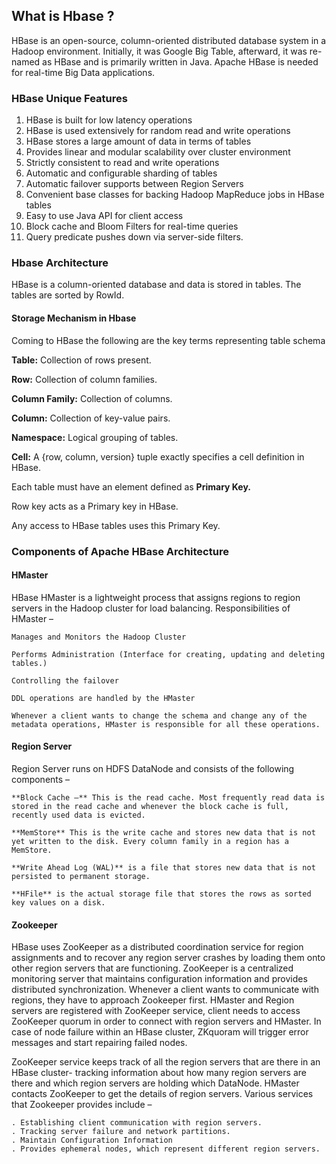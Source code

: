 ## What is Hbase ?

HBase is an open-source, column-oriented distributed database system in a Hadoop environment. Initially, it was Google Big Table, afterward, it was re-named as HBase and is primarily written in Java.  Apache HBase is needed for real-time Big Data applications.

### HBase Unique Features

1. HBase is built for low latency operations
2. HBase is used extensively for random read and write operations
3. HBase stores a large amount of data in terms of tables
4. Provides linear and modular scalability over cluster environment
5. Strictly consistent to read and write operations
6. Automatic and configurable sharding of tables
7. Automatic failover supports between Region Servers
8. Convenient base classes for backing Hadoop MapReduce jobs in HBase tables
9. Easy to use Java API for client access
10. Block cache and Bloom Filters for real-time queries
11. Query predicate pushes down via server-side filters.

### Hbase Architecture

HBase is a column-oriented database and data is stored in tables. The tables are sorted by RowId.

#### Storage Mechanism in Hbase

Coming to HBase the following are the key terms representing table schema

**Table:** Collection of rows present.

**Row:** Collection of column families.

**Column Family:** Collection of columns.

**Column:** Collection of key-value pairs.

**Namespace:** Logical grouping of tables.

**Cell:** A {row, column, version} tuple exactly specifies a cell definition in HBase.

Each table must have an element defined as **Primary Key.**

Row key acts as a Primary key in HBase.

Any access to HBase tables uses this Primary Key.

### Components of Apache HBase Architecture

#### HMaster

  HBase HMaster is a lightweight process that assigns regions to region servers in the Hadoop cluster for load balancing.     Responsibilities of HMaster –

    Manages and Monitors the Hadoop Cluster

    Performs Administration (Interface for creating, updating and deleting tables.)

    Controlling the failover

    DDL operations are handled by the HMaster

    Whenever a client wants to change the schema and change any of the metadata operations, HMaster is responsible for all these operations.

#### Region Server 

  Region Server runs on HDFS DataNode and consists of the following components –

    **Block Cache –** This is the read cache. Most frequently read data is stored in the read cache and whenever the block cache is full, recently used data is evicted.

    **MemStore** This is the write cache and stores new data that is not yet written to the disk. Every column family in a region has a MemStore.

    **Write Ahead Log (WAL)** is a file that stores new data that is not persisted to permanent storage.
  
    **HFile** is the actual storage file that stores the rows as sorted key values on a disk.

#### Zookeeper

  HBase uses ZooKeeper as a distributed coordination service for region assignments and to recover any region server crashes by loading them onto other region servers that are functioning. ZooKeeper is a centralized monitoring server that maintains configuration information and provides distributed synchronization. Whenever a client wants to communicate with regions, they have to approach Zookeeper first. HMaster and Region servers are registered with ZooKeeper service, client needs to access ZooKeeper quorum in order to connect with region servers and HMaster. In case of node failure within an HBase cluster, ZKquoram will trigger error messages and start repairing failed nodes.

  ZooKeeper service keeps track of all the region servers that are there in an HBase cluster- tracking information about how many region servers are there and which region servers are holding which DataNode. HMaster contacts ZooKeeper to get the details of region servers. Various services that Zookeeper provides include –

    . Establishing client communication with region servers.
    . Tracking server failure and network partitions.
    . Maintain Configuration Information
    . Provides ephemeral nodes, which represent different region servers.


